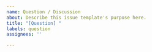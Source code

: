 ```yaml
---
name: Question / Discussion
about: Describe this issue template's purpose here.
title: "[Question] "
labels: question
assignees: ''

---
```




